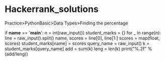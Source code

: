 # Hackerrank_solutions
Practice>PythonBasic>Data Types>Finding the percentage

if __name__ == '__main__':
    n = int(raw_input())
    student_marks = {}
    for _ in range(n):
        line = raw_input().split()
        name, scores = line[0], line[1:]
        scores = map(float, scores)
        student_marks[name] = scores
    query_name = raw_input()
    k = student_marks[query_name]
    add = sum(k)
    leng = len(k)
    print("%.2f" %(add/leng))
    

